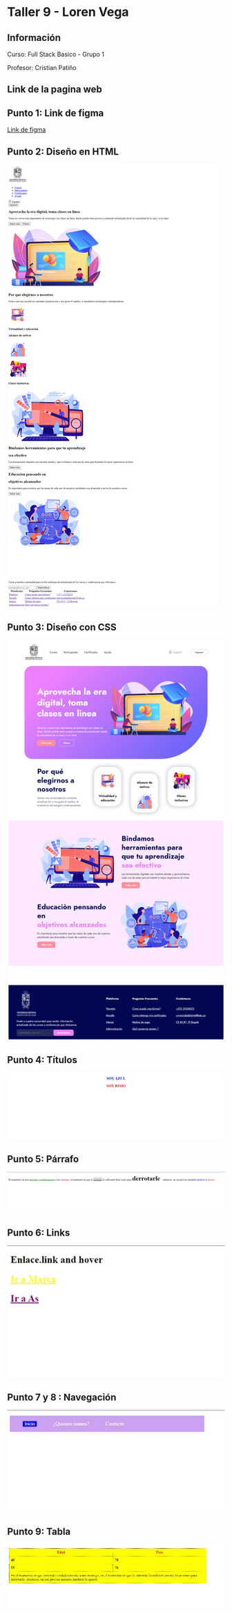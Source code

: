 <h1>Taller 9 - Loren Vega</h1>

<h2>Información</h2>
<p>Curso: Full Stack Basico - Grupo 1 </p>
<p>Profesor: Cristian Patiño</p>

<h2>Link de la pagina web</h2>


<h2>Punto 1: Link de figma</h2>
<a href="https://www.figma.com/file/hZN6GGCgqPm35GWRlITsYq/Loren-Vega-Mejia?type=design&node-id=5%3A511&mode=design&t=pCOEwhWJlNGad6aI-1">Link de figma</a>

<h2>Punto 2: Diseño en HTML</h2>
<img src="./public/images/punto-2.png" alt="punto 2">

<h2>Punto 3: Diseño con CSS</h2>
<img src="./public/images/punto-3.png" alt="punto 3">

<h2>Punto 4: Títulos</h2>
<img src="./public/images/punto-4.jpg" alt="punto 4">


<h2>Punto 5: Párrafo</h2>
<img src="./public/images/punto-5.jpg" alt="punto 5">

<h2>Punto 6: Links</h2>
<img src="./public/images/punto-6.jpg" alt="punto 6">

<h2>Punto 7 y 8 : Navegación</h2>
<img src="./public/images/punto-7-8.jpg" alt="punto 7-8">

<h2>Punto 9:  Tabla</h2>
<img src="./public/images/punto-9.jpg" alt="punto 9">

